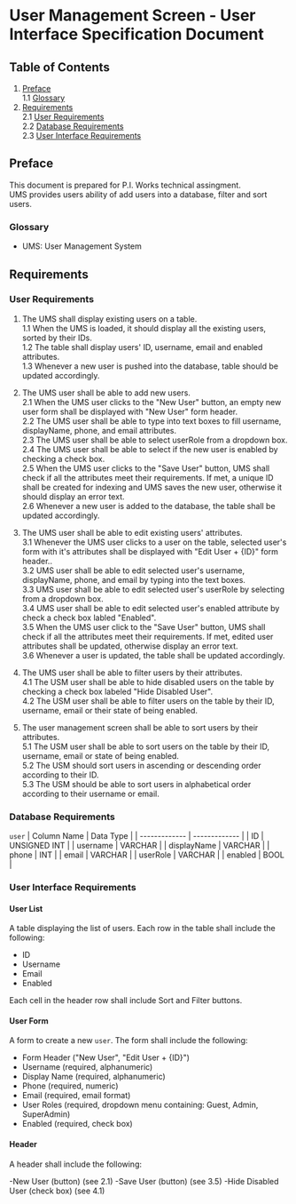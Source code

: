 # User Management Screen - User Interface Specification Document

## Table of Contents
1. [Preface](#preface)<br/>
   1.1 [Glossary](#glossary)<br/>
2. [Requirements](#requirements)<br/>
   2.1 [User Requirements](#user-requirements)<br/>
   2.2 [Database Requirements](#database-requirements)<br/>
   2.3 [User Interface Requirements](#user-interface-requirements)<br/>

## Preface

This document is prepared for P.I. Works technical assingment.<br/>
UMS provides users ability of add users into a database, filter and sort users.<br/>

### Glossary

- UMS: User Management System

## Requirements

### User Requirements

1. The UMS shall display existing users on a table.<br/>
   1.1 When the UMS is loaded, it should display all the existing users, sorted by their IDs.<br/> 
   1.2 The table shall display users' ID, username, email and enabled attributes.<br/>
   1.3 Whenever a new user is pushed into the database, table should be updated accordingly.<br/>

2. The UMS user shall be able to add new users.<br/>
   2.1 When the UMS user clicks to the "New User" button, an empty new user form shall be displayed with "New User" form header.<br/>
   2.2 The UMS user shall be able to type into text boxes to fill username, displayName, phone, and email attributes.<br/>
   2.3 The UMS user shall be able to select userRole from a dropdown box.<br/>
   2.4 The UMS user shall be able to select if the new user is enabled by checking a check box.<br/>
   2.5 When the UMS user clicks to the "Save User" button, UMS shall check if all the attributes meet their requirements. If met, a unique ID shall be created for indexing and UMS saves the new user, otherwise it should display an error text.<br/>
   2.6 Whenever a new user is added to the database, the table shall be updated accordingly.<br/>
   
3. The UMS user shall be able to edit existing users' attributes.<br/>
   3.1 Whenever the UMS user clicks to a user on the table, selected user's form with it's attributes shall be displayed with "Edit User + {ID}" form header..<br/>
   3.2 UMS user shall be able to edit selected user's username, displayName, phone, and email by typing into the text boxes.<br/>
   3.3 UMS user shall be able to edit selected user's userRole by selecting from a dropdown box.<br/>
   3.4 UMS user shall be able to edit selected user's enabled attribute by check a check box labled "Enabled".<br/>
   3.5 When the UMS user click to the "Save User" button, UMS shall check if all the attributes meet their requirements. If met, edited user attributes shall be updated, otherwise display an error text.<br/>
   3.6 Whenever a user is updated, the table shall be updated accordingly.<br/>

4. The UMS user shall be able to filter users by their attributes.<br/>
   4.1 The USM user shall be able to hide disabled users on the table by checking a check box labeled "Hide Disabled User".<br/>
   4.2 The USM user shall be able to filter users on the table by their ID, username, email or their state of being enabled.<br/>

5. The user management screen shall be able to sort users by their attributes.<br/>
   5.1 The USM user shall be able to sort users on the table by their ID, username, email or state of being enabled.<br/>
   5.2 The USM should sort users in ascending or descending order according to their ID.<br/>
   5.3 The USM should be able to sort users in alphabetical order according to their username or email.<br/>

### Database Requirements

`user`
| Column Name   | Data Type     |
| ------------- | ------------- |
| ID  | UNSIGNED INT  |
| username  | VARCHAR  |
| displayName  | VARCHAR  |
| phone  | INT  |
| email  | VARCHAR  |
| userRole  | VARCHAR  |
| enabled  | BOOL  |


### User Interface Requirements

#### User List

A table displaying the list of users. Each row in the table shall include the following:<br/>
- ID
- Username
- Email
- Enabled

Each cell in the header row shall include Sort and Filter buttons.<br/>

#### User Form

A form to create a new `user`. The form shall include the following:<br/>

- Form Header ("New User", "Edit User + {ID}")
- Username (required, alphanumeric)
- Display Name (required, alphanumeric)
- Phone (required, numeric)
- Email (required, email format)
- User Roles (required, dropdown menu containing: Guest, Admin, SuperAdmin)
- Enabled (required, check box)

#### Header

A header shall include the following:

-New User (button) (see 2.1)
-Save User (button) (see 3.5)
-Hide Disabled User (check box) (see 4.1)


